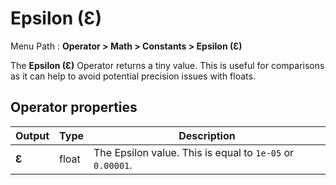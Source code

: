 # Epsilon (Ɛ)

Menu Path : **Operator > Math > Constants > Epsilon (Ɛ)**

The **Epsilon (Ɛ)** Operator returns a tiny value. This is useful for comparisons as it can help to avoid potential precision issues with floats.

## Operator properties

| **Output** | **Type** | **Description**                                           |
| ---------- | -------- | --------------------------------------------------------- |
| **Ɛ**      | float    | The Epsilon value. This is equal to `1e-05` or `0.00001`. |
